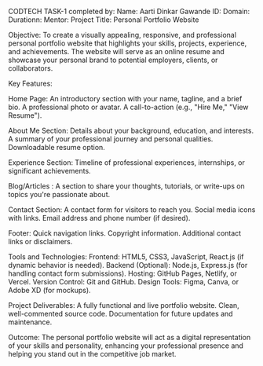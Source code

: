 CODTECH TASK-1
completed by:
Name: Aarti Dinkar Gawande
ID:
Domain:
Durationn:
Mentor:
Project Title: Personal Portfolio Website

Objective:
To create a visually appealing, responsive, and professional personal portfolio website that highlights your skills, projects, experience, and achievements. The website will serve as an online resume and showcase your personal brand to potential employers, clients, or collaborators.

Key Features:

Home Page:
An introductory section with your name, tagline, and a brief bio.
A professional photo or avatar.
A call-to-action (e.g., "Hire Me," "View Resume").

About Me Section:
Details about your background, education, and interests.
A summary of your professional journey and personal qualities.
Downloadable resume option.

Experience Section:
Timeline of professional experiences, internships, or significant achievements.

Blog/Articles :
A section to share your thoughts, tutorials, or write-ups on topics you're passionate about.

Contact Section:
A contact form for visitors to reach you.
Social media icons with links.
Email address and phone number (if desired).

Footer:
Quick navigation links.
Copyright information.
Additional contact links or disclaimers.

Tools and Technologies:
Frontend: HTML5, CSS3, JavaScript, React.js (if dynamic behavior is needed).
Backend (Optional): Node.js, Express.js (for handling contact form submissions).
Hosting: GitHub Pages, Netlify, or Vercel.
Version Control: Git and GitHub.
Design Tools: Figma, Canva, or Adobe XD (for mockups).

Project Deliverables:
A fully functional and live portfolio website.
Clean, well-commented source code.
Documentation for future updates and maintenance.

Outcome:
The personal portfolio website will act as a digital representation of your skills and personality, enhancing your professional presence and helping you stand out in the competitive job market.









